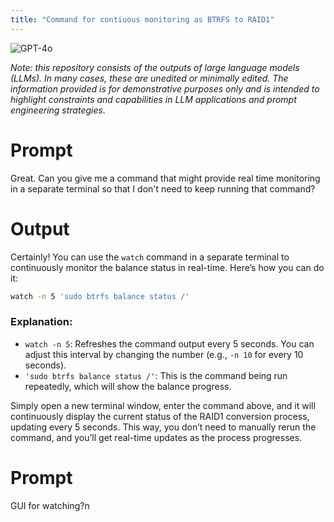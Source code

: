 ```yaml
---
title: "Command for contiuous monitoring as BTRFS to RAID1"
---
```

![GPT-4o](https://img.shields.io/badge/GPT--4o-3333FF?style=for-the-badge&logo=openai&logoColor=white)



*Note: this repository consists of the outputs of large language models (LLMs). In many cases, these are unedited or minimally edited. The information provided is for demonstrative purposes only and is intended to highlight constraints and capabilities in LLM applications and prompt engineering strategies.*


# Prompt

Great. Can you give me a command that might provide real time monitoring in a separate terminal so that I don't need to keep running that command?

# Output

Certainly! You can use the `watch` command in a separate terminal to continuously monitor the balance status in real-time. Here’s how you can do it:

```bash
watch -n 5 'sudo btrfs balance status /'
```

### Explanation:
- `watch -n 5`: Refreshes the command output every 5 seconds. You can adjust this interval by changing the number (e.g., `-n 10` for every 10 seconds).
- `'sudo btrfs balance status /'`: This is the command being run repeatedly, which will show the balance progress.

Simply open a new terminal window, enter the command above, and it will continuously display the current status of the RAID1 conversion process, updating every 5 seconds. This way, you don’t need to manually rerun the command, and you’ll get real-time updates as the process progresses.

# Prompt

GUI for watching?n